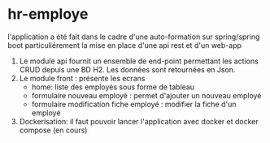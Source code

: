 # hr-employe
l'application a été fait dans le cadre d'une auto-formation sur spring/spring boot 
particuliérement la mise en place d'une api rest et d'un web-app
1. Le module api fournit un ensemble de end-point permettant les actions CRUD depuis une BD H2. Les données sont retournées en Json.
2. Le module front : présente les ecrans 
   - home: liste des employés sous forme de tableau
   - formulaire nouveau employé : permet d'ajouter un nouveau employé
   - formulaire modification fiche employé : modifier la fiche d'un employé
3. Dockerisation: il faut pouvoir lancer l'application avec docker et docker compose (en cours)